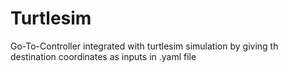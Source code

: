 # Turtlesim
Go-To-Controller integrated with turtlesim simulation by giving th destination coordinates as inputs in .yaml file
